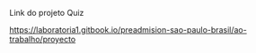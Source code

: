 Link do projeto Quiz

https://laboratoria1.gitbook.io/preadmision-sao-paulo-brasil/ao-trabalho/proyecto